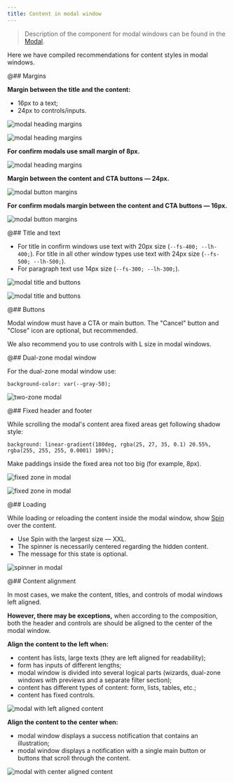 ```yaml
---
title: Content in modal window
---
```


> Description of the component for modal windows can be found in the [Modal](/components/modal/).

Here we have compiled recommendations for content styles in modal windows.

@## Margins

**Margin between the title and the content:**

- 16px to a text;
- 24px to controls/inputs.

![modal heading margins](static/margins-heading.png)

![modal heading margins](static/big-margins-heading.png)

**For confirm modals use small margin of 8px.**

![modal heading margins](static/margins-heading-confirm.png)

**Margin between the content and CTA buttons — 24px.**

![modal button margins](static/big-margins.png)

**For confirm modals margin between the content and CTA buttons — 16px.**

![modal button margins](static/margins.png)

@## Title and text

- For title in confirm windows use text with 20px size (`--fs-400; --lh-400;`). For title in all other window types use text with 24px size (`--fs-500; --lh-500;`).
- For paragraph text use 14px size (`--fs-300; --lh-300;`).

![modal title and buttons](static/s-confirm.png)

![modal title and buttons](static/m-settings.png)

@## Buttons

Modal window must have a CTA or main button. The "Cancel" button and "Close" icon are optional, but recommended.

We also recommend you to use controls with L size in modal windows.

@## Dual-zone modal window

For the dual-zone modal window use:

```
background-color: var(--gray-50);
```

![two-zone modal](static/m-modal.png)

@## Fixed header and footer

While scrolling the modal's content area fixed areas get following shadow style:

```
background: linear-gradient(180deg, rgba(25, 27, 35, 0.1) 20.55%, rgba(255, 255, 255, 0.0001) 100%);
```

Make paddings inside the fixed area not too big (for example, 8px).

![fixed zone in modal](static/fixed.png)

![fixed zone in modal](static/fixed-margins.png)

@## Loading

While loading or reloading the content inside the modal window, show [Spin](/components/spin/) over the content.

- Use Spin with the largest size — XXL.
- The spinner is necessarily centered regarding the hidden content.
- The message for this state is optional.

![spinner in modal](static/spinner.png)

@## Content alignment

In most cases, we make the content, titles, and controls of modal windows left aligned.

**However, there may be exceptions,** when according to the composition, both the header and controls are should be aligned to the center of the modal window.

**Align the content to the left when:**

- content has lists, large texts (they are left aligned for readability);
- form has inputs of different lengths;
- modal window is divided into several logical parts (wizards, dual-zone windows with previews and a separate filter section);
- content has different types of content: form, lists, tables, etc.;
- content has fixed controls.

![modal with left aligned content](static/m-settings.png)

**Align the content to the center when:**

- modal window displays a success notification that contains an illustration;
- modal window displays a notification with a single main button or buttons that scroll through the content.

![modal with center aligned content](static/m-news.png)

